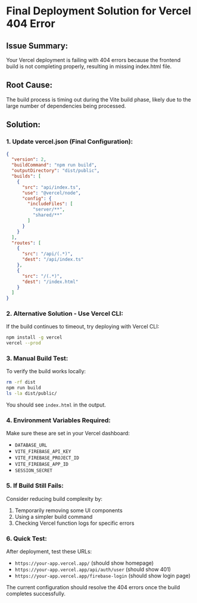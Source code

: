 # Final Deployment Solution for Vercel 404 Error

## Issue Summary:
Your Vercel deployment is failing with 404 errors because the frontend build is not completing properly, resulting in missing index.html file.

## Root Cause:
The build process is timing out during the Vite build phase, likely due to the large number of dependencies being processed.

## Solution:

### 1. Update vercel.json (Final Configuration):
```json
{
  "version": 2,
  "buildCommand": "npm run build",
  "outputDirectory": "dist/public",
  "builds": [
    {
      "src": "api/index.ts",
      "use": "@vercel/node",
      "config": {
        "includeFiles": [
          "server/**",
          "shared/**"
        ]
      }
    }
  ],
  "routes": [
    {
      "src": "/api/(.*)",
      "dest": "/api/index.ts"
    },
    {
      "src": "/(.*)",
      "dest": "/index.html"
    }
  ]
}
```

### 2. Alternative Solution - Use Vercel CLI:
If the build continues to timeout, try deploying with Vercel CLI:

```bash
npm install -g vercel
vercel --prod
```

### 3. Manual Build Test:
To verify the build works locally:
```bash
rm -rf dist
npm run build
ls -la dist/public/
```

You should see `index.html` in the output.

### 4. Environment Variables Required:
Make sure these are set in your Vercel dashboard:
- `DATABASE_URL`
- `VITE_FIREBASE_API_KEY`
- `VITE_FIREBASE_PROJECT_ID`
- `VITE_FIREBASE_APP_ID`
- `SESSION_SECRET`

### 5. If Build Still Fails:
Consider reducing build complexity by:
1. Temporarily removing some UI components
2. Using a simpler build command
3. Checking Vercel function logs for specific errors

### 6. Quick Test:
After deployment, test these URLs:
- `https://your-app.vercel.app/` (should show homepage)
- `https://your-app.vercel.app/api/auth/user` (should show 401)
- `https://your-app.vercel.app/firebase-login` (should show login page)

The current configuration should resolve the 404 errors once the build completes successfully.